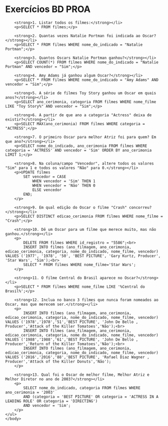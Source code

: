    <body>
   <h1>Exercícios BD PROA</h1>
    
        <strong>1. Listar todos os filmes:</strong></li>
        <p>SELECT * FROM filmes;</p>

        <strong>2. Quantas vezes Natalie Portman foi indicada ao Oscar?</strong></li>
        <p>SELECT * FROM filmes WHERE nome_do_indicado = "Natalie Portman";</p>

        <strong>3. Quantos Oscars Natalie Portman ganhou?</strong></li>
        <p>SELECT COUNT(*) FROM filmes WHERE nome_do_indicado = "Natalie Portman" AND vencedor = "Sim";</p>

        <strong>4. Amy Adams já ganhou algum Oscar?</strong></li>
        <p>SELECT * FROM filmes WHERE nome_do_indicado = "Amy Adams" AND vencedor = "Sim";</p>

        <strong>5. A série de filmes Toy Story ganhou um Oscar em quais anos?</strong></li>
        <p>SELECT ano_cerimonia, categoria FROM filmes WHERE nome_filme LIKE "Toy Story%" AND vencedor = "Sim";</p>

        <strong>6. A partir de que ano a categoria "Actress" deixa de existir?</strong></li>
        <p>SELECT MAX(ano_cerimonia) FROM filmes WHERE categoria = "ACTRESS";</p>

        <strong>7. O primeiro Oscar para melhor Atriz foi para quem? Em que ano?</strong></li>
        <p>SELECT nome_do_indicado, ano_cerimonia FROM filmes WHERE categoria = 'ACTRESS' AND vencedor = 'Sim' ORDER BY ano_cerimonia LIMIT 1;</p>

        <strong>8. Na coluna/campo "Vencedor", altere todos os valores "Sim" para 1 e todos os valores "Não" para 0.</strong></li>
        <p>UPDATE filmes
            SET vencedor = CASE
                WHEN vencedor = 'Sim' THEN 1
                WHEN vencedor = 'Não' THEN 0
                ELSE vencedor
            END;
        </p>

        <strong>9. Em qual edição do Oscar o filme "Crash" concorreu?</strong></li>
        <p>SELECT DISTINCT edicao_cerimonia FROM filmes WHERE nome_filme = "Crash";</p>

        <strong>10. Dê um Oscar para um filme que merece muito, mas não ganhou.</strong></li>
        <p>
            DELETE FROM filmes WHERE id_registro = "5586";<br>
            INSERT INTO filmes (ano_filmagem, ano_cerimonia, edicao_cerimonia, categoria, nome_do_indicado, nome_filme, vencedor) VALUES ('1977', '1978', '50', 'BEST PICTURE', 'Gary Kurtz, Producer', 'Star Wars', 'Sim');<br>
            SELECT * FROM filmes WHERE nome_filme='Star Wars';
        </p>

        <strong>11. O filme Central do Brasil aparece no Oscar?</strong></li>
        <p>SELECT * FROM filmes WHERE nome_filme LIKE '%Central do Brasil%';</p>

        <strong>12. Inclua no banco 3 filmes que nunca foram nomeados ao Oscar, mas que merecem ser.</strong></li>
        <p>
            INSERT INTO filmes (ano_filmagem, ano_cerimonia, edicao_cerimonia, categoria, nome_do_indicado, nome_filme, vencedor) VALUES ('1978','1978','51','BEST PICTURE', 'John De Bello , Producer','Attack of the Killer Tomatoes','Não');<br>
            INSERT INTO filmes (ano_filmagem, ano_cerimonia, edicao_cerimonia, categoria, nome_do_indicado, nome_filme, vencedor) VALUES ('1988','1988','61','BEST PICTURE', 'John De Bello , Producer','Return of the Killer Tomatoes','Não');<br>
            INSERT INTO filmes (ano_filmagem, ano_cerimonia, edicao_cerimonia, categoria, nome_do_indicado, nome_filme, vencedor) VALUES ('2016','2016','88','BEST PICTURE', 'Rafael Diaz Wagner , Producer','Attack of the Killer Donuts','Não');
        </p>

        <strong>13. Qual foi o Oscar de melhor filme, Melhor Atriz e Melhor Diretor no ano de 2003?</strong></li>
        <p>
            SELECT nome_do_indicado, categoria FROM filmes WHERE ano_cerimonia = '2003'
            AND (categoria = 'BEST PICTURE' OR categoria = 'ACTRESS IN A LEADING ROLE' OR categoria = 'DIRECTING')
            AND vencedor = 'Sim';
        </p>
    </ul>
    </body>